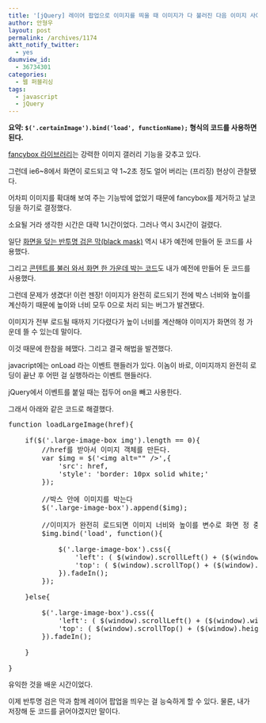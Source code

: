 ```yaml
---
title: '[jQuery] 레이어 팝업으로 이미지를 띄울 때 이미지가 다 불러진 다음 이미지 사이즈를 계산해서 화면 정 중앙에 오게 하기'
author: 안형우
layout: post
permalink: /archives/1174
aktt_notify_twitter:
  - yes
daumview_id:
  - 36734301
categories:
  - 웹 퍼블리싱
tags:
  - javascript
  - jQuery
---
```

**요약: `$('.certainImage').bind('load', functionName);` 형식의 코드를 사용하면 된다.**

[fancybox 라이브러리][1]는 강력한 이미지 갤러리 기능을 갖추고 있다.

그런데 ie6~8에서 화면이 로드되고 약 1~2초 정도 얼어 버리는 (프리징) 현상이 관찰됐다.

어차피 이미지를 확대해 보여 주는 기능밖에 없었기 때문에 fancybox를 제거하고 날코딩을 하기로 결정했다.

소요될 거라 생각한 시간은 대략 1시간이었다. 그러나 역시 3시간이 걸렸다.

일단 [화면을 덮는 반투명 검은 막(black mask)][2] 역시 내가 예전에 만들어 둔 코드를 사용했다.

그리고 [콘텐트를 불러 와서 화면 한 가운데 박는 코드][3]도 내가 예전에 만들어 둔 코드를 사용했다.

그런데 문제가 생겼다! 이런 젠장! 이미지가 완전히 로드되기 전에 박스 너비와 높이를 계산하기 때문에 높이와 너비 모두 0으로 처리 되는 버그가 발견됐다.

이미지가 전부 로드될 때까지 기다렸다가 높이 너비를 계산해야 이미지가 화면의 정 가운데 뜰 수 있는데 말이다.

이것 때문에 한참을 헤맸다. 그리고 결국 해법을 발견했다.

javacript에는 onLoad 라는 이벤트 핸들러가 있다. 이놈이 바로, 이미지까지 완전히 로딩이 끝난 후 어떤 걸 실행하라는 이벤트 핸들러다.

jQuery에서 이벤트를 붙일 때는 접두어 on을 빼고 사용한다.

그래서 아래와 같은 코드로 해결했다.

<pre class="brush:js">function loadLargeImage(href){

	if($(&#039;.large-image-box img&#039;).length == 0){
		//href를 받아서 이미지 객체를 만든다.
		var $img = $(&#039;&lt;img alt="" /&gt;&#039;,{
			&#039;src&#039;: href,
			&#039;style&#039;: &#039;border: 10px solid white;&#039;
		});

		//박스 안에 이미지를 박는다
		$(&#039;.large-image-box&#039;).append($img);

		//이미지가 완전히 로드되면 이미지 너비와 높이를 변수로 화면 정 중앙 위치를 계산하고 페이드인 한다.
		$img.bind(&#039;load&#039;, function(){

			$(&#039;.large-image-box&#039;).css({
				&#039;left&#039;: ( $(window).scrollLeft() + ($(window).width() - $(this).width())/2 ) + &#039;px&#039;,
				&#039;top&#039;: ( $(window).scrollTop() + ($(window).height() - $(this).height())/2 ) + &#039;px&#039;
			}).fadeIn();	
		});

	}else{

		$(&#039;.large-image-box&#039;).css({
			&#039;left&#039;: ( $(window).scrollLeft() + ($(window).width() - $(this).width())/2 ) + &#039;px&#039;,
			&#039;top&#039;: ( $(window).scrollTop() + ($(window).height() - $(this).height())/2 ) + &#039;px&#039;
		}).fadeIn();

	}	

}</pre>

유익한 것을 배운 시간이었다.

이제 반투명 검은 막과 함께 레이어 팝업을 띄우는 걸 능숙하게 할 수 있다. 물론, 내가 저장해 둔 코드를 긁어야겠지만 말이다.

 [1]: http://mytory.net/archives/599 "꽤 괜찮아 보이는 jQuery 이미지 확대 라이브러리 – 뭐, 갤러리도 되고, 대화박스도 되고 등등"
 [2]: http://mytory.net/archives/783 "[jQuery]레이어 팝업(modal window) 띄울 때 전체를 덮는 반투명 검은 막(black mask) 만들기"
 [3]: http://mytory.net/archives/812 "[jQuery] 레이어 팝업 박스를 화면 정 가운데 위치시키기(ie든 파폭이든 크롬이든 다 되는 거)"
